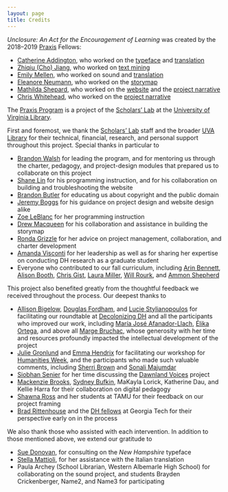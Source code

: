```yaml
---
layout: page
title: Credits
---
```

_Unclosure: An Act for the Encouragement of Learning_ was created by the 2018–2019 [Praxis][1] Fellows:
- [Catherine Addington][2], who worked on the [typeface](https://scholarslab.github.io/demos/texts/z-Font-Typeface%20Tutorial/) and [translation](https://scholarslab.github.io/demos/texts/translation/)
- [Zhiqiu (Cho) Jiang][3], who worked on [text mining](https://scholarslab.github.io/demos/texts/q-text-mining/)
- [Emily Mellen][4], who worked on sound and [translation](https://scholarslab.github.io/demos/texts/translation/)
- [Eleanore Neumann][5], who worked on the [storymap](https://scholarslab.github.io/demos/texts/storymap/)
- [Mathilda Shepard][6], who worked on the [website](https://scholarslab.github.io/demos/) and the [project narrative](https://scholarslab.github.io/demos/texts/a-Unclosure-Project-Narrative/)
- [Chris Whitehead][7], who worked on the [project narrative](https://scholarslab.github.io/demos/texts/a-Unclosure-Project-Narrative/)

The [Praxis Program][8] is a project of the [Scholars’ Lab][9] at the [University of Virginia Library][10].

First and foremost, we thank the [Scholars’ Lab][11] staff and the broader [UVA Library][12] for their technical, financial, research, and personal support throughout this project. Special thanks in particular to
- [Brandon Walsh][13] for leading the program, and for mentoring us through the charter, pedagogy, and project-design modules that prepared us to collaborate on this project
- [Shane Lin][14] for his programming instruction, and for his collaboration on building and troubleshooting the website
- [Brandon Butler][15] for educating us about copyright and the public domain
- [Jeremy Boggs][16] for his guidance on project design and website design alike
- [Zoe LeBlanc][17] for her programming instruction
- [Drew Macqueen][18] for his collaboration and assistance in building the storymap
- [Ronda Grizzle][19] for her advice on project management, collaboration, and charter development
- [Amanda Visconti][20] for her leadership as well as for sharing her expertise on conducting DH research as a graduate student
- Everyone who contributed to our fall curriculum, including [Arin Bennett][21], [Alison Booth][22], [Chris Gist][23], [Laura Miller][24], [Will Rourk][25], and [Ammon Shepherd][26]

This project also benefited greatly from the thoughtful feedback we received throughout the process. Our deepest thanks to
- [Allison Bigelow](http://spanitalport.as.virginia.edu/people/amb8fk), [Douglas Fordham](http://art.as.virginia.edu/douglas-fordham), and [Lucie Stylianopoulos][27] for facilitating our roundtable at [Decolonizing DH][28] and all the participants who improved our work, including [María José Afanador-Llach][29], [Élika Ortega][30], and above all [Marge Bruchac][31], whose generosity with her time and resources profoundly impacted the intellectual development of the project
- [Julie Gronlund][32] and [Emma Hendrix][33] for facilitating our workshop for [Humanities Week][34], and the participants who made such valuable comments, including [Sherri Brown][35] and [Sonali Majumdar][36]
- [Siobhan Senier][37] for her time discussing the [Dawnland Voices][38] project
- [Mackenzie Brooks][39], [Sydney Bufkin][40], MaKayla Lorick, Katherine Dau, and Kellie Harra for their collaboration on digital pedagogy
- [Shawna Ross][41] and her students at TAMU for their feedback on our project framing
- [Brad Rittenhouse][42] and the [DH fellows][43] at Georgia Tech for their perspective early on in the process

We also thank those who assisted with each intervention. In addition to those mentioned above, we extend our gratitude to
- [Sue Donovan][44], for consulting on the _New Hampshire_ typeface
- [Stella Mattioli][45], for her assistance with the Italian translation
- Paula Archey (School Librarian, Western Albemarle High School) for collaborating on the sound project, and students Brayden Crickenberger, Name2, and Name3 for participating

[1]:	http://praxis.scholarslab.org/
[2]:	http://spanitalport.as.virginia.edu/people/profile/ca2bb
[3]:	https://dh.virginia.edu/people/zhiqiu-jiang
[4]:	http://music.virginia.edu/people/profile/5056
[5]:	http://art.as.virginia.edu/neumann
[6]:	http://spanitalport.as.virginia.edu/people/profile/mes2tf
[7]:	https://www.jeffersonscholars.org/people/christopher-whitehead
[8]:	http://praxis.scholarslab.org/
[9]:	https://scholarslab.lib.virginia.edu/
[10]:	https://www.library.virginia.edu/
[11]:	scholarslab.lib.virginia.edu
[12]:	https://www.library.virginia.edu/
[13]:	https://scholarslab.lib.virginia.edu/people/brandon-walsh/
[14]:	https://scholarslab.lib.virginia.edu/people/shane-lin/
[15]:	https://www.library.virginia.edu/staff/bcb4y
[16]:	https://scholarslab.lib.virginia.edu/people/jeremy-boggs/
[17]:	https://scholarslab.lib.virginia.edu/people/zoe-leblanc/
[18]:	https://scholarslab.lib.virginia.edu/people/drew-macqueen/
[19]:	https://scholarslab.lib.virginia.edu/people/ronda-grizzle/
[20]:	https://scholarslab.lib.virginia.edu/people/amanda-visconti/
[21]:	https://scholarslab.lib.virginia.edu/people/arin-bennett/
[22]:	https://scholarslab.lib.virginia.edu/people/alison-booth/
[23]:	https://scholarslab.lib.virginia.edu/people/chris-gist/
[24]:	https://scholarslab.lib.virginia.edu/people/laura-miller/
[25]:	https://scholarslab.lib.virginia.edu/people/will-rourk/
[26]:	https://scholarslab.lib.virginia.edu/people/ammon-shepherd/
[27]:	https://www.library.virginia.edu/staff/lws4n/
[28]:	http://spanitalport.as.virginia.edu/decolonizing-digital-humanities-indigenous-arts-histories-and-knowledges-material-screen-0
[29]:	http://mariajoseafanador.com/
[30]:	https://cssh.northeastern.edu/people/faculty/elika-ortega-guzman/
[31]:	https://www.sas.upenn.edu/anthropology/people/margaret-bruchac
[32]:	http://ihgc.as.virginia.edu/administrators
[33]:	http://www.hw-uva.com/contact-and-volunteer.html
[34]:	http://www.hw-uva.com
[35]:	https://www.library.virginia.edu/staff/slb4kt
[36]:	https://gradstudies.virginia.edu/staff/Majumdar
[37]:	https://cola.unh.edu/person/siobhan-senier
[38]:	http://dawnlandvoices.org/
[39]:	https://library.wlu.edu/about/library-directory/mackenzie-brooks
[40]:	https://library.wlu.edu/about/library-directory/sydney-bufkin
[41]:	https://english.tamu.edu/dr-shawna-ross/
[42]:	https://dilac.iac.gatech.edu/people/leadership
[43]:	https://dilac.iac.gatech.edu/people/graduate-fellows
[44]:	https://www.library.virginia.edu/staff/sd3gz
[45]:	http://spanitalport.as.virginia.edu/people/sm6dn

